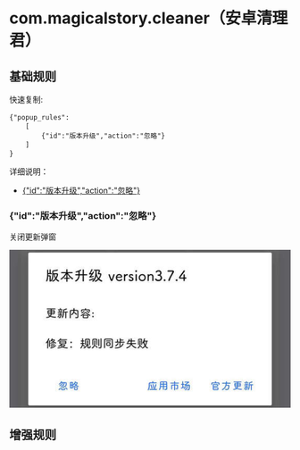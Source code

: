 # com.magicalstory.cleaner（安卓清理君）

## 基础规则

快速复制:
```
{"popup_rules":
    [
        {"id":"版本升级","action":"忽略"}
    ]
}
```
详细说明：
- [{"id":"版本升级","action":"忽略"}](#id版本升级action忽略)

### {"id":"版本升级","action":"忽略"}
关闭更新弹窗

![](./assets/更新弹窗.jpg)


## 增强规则
